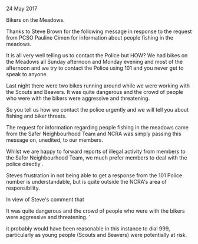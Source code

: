 24 May 2017

Bikers on the Meadows.

Thanks to Steve Brown for the following message in response to the request from PCSO Pauline Cimen for information about people fishing in the meadows.

It is all very well telling us to contact the Police but HOW? We had bikes on the Meadows all Sunday afternoon and Monday evening and most of the afternoon and we try to contact the Police using 101 and you never get to speak to anyone.

Last night there were two bikes running around while we were working with the Scouts and Beavers. It was quite dangerous and the crowd of people who were with the bikers were aggressive and threatening.

So you tell us how we contact the police urgently and we will tell you about fishing and biker threats.

The request for information regarding people fishing in the meadows came from the Safer Neighbourhood Team and NCRA was simply passing this message on, unedited, to our members.

Whilst we are happy to forward reports of illegal activity from members to the Safer Neighbourhood Team, we much prefer members to deal with the police directly .

Steves frustration in not being able to get a response from the 101 Police number is understandable, but is quite outside the NCRA's area of responsibility.

In view of Steve's comment that

It was quite dangerous and the crowd of people who were with the bikers were aggressive and threatening. '

it probably would have been reasonable in this instance to dial 999, particularly as young people (Scouts and Beavers) were potentially at risk.
